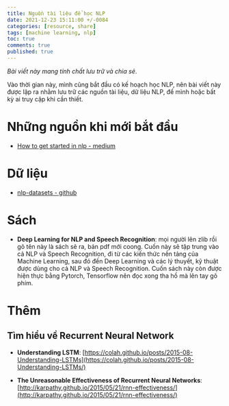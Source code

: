 ```yaml
---
title: Nguồn tài liệu để học NLP
date: 2021-12-23 15:11:00 +/-0084
categories: [resource, share]
tags: [machine learning, nlp]
toc: true
comments: true
published: true
---
```


*Bài viết này mang tính chất lưu trữ và chia sẻ*.

Vào thời gian này, mình cũng bắt đầu có kế hoạch học NLP, nên bài viết này được lập ra nhằm lưu trữ các nguồn tài liệu, dữ liệu NLP, để mình hoặc bất kỳ ai truy cập khi cần thiết.

# Những nguồn khi mới bắt đầu

- [How to get started in nlp - medium](https://towardsdatascience.com/how-to-get-started-in-nlp-6a62aa4eaeff)

# Dữ liệu

- [nlp-datasets - github](https://github.com/niderhoff/nlp-datasets)

# Sách 

- **Deep Learning for NLP and Speech Recognition**: mọi người lên zlib rồi gõ tên này là sách sẽ ra, bản pdf mới coong. Cuốn này sẽ tập trung vào cả NLP và Speech Recognition, đi từ các kiến thức nền tảng của Machine Learning, sau đó đến Deep Learning và các lý thuyết, kỹ thuật được dùng cho cả NLP và Speech Recognition. Cuốn sách này còn được hiện thực bằng Pytorch, Tensorflow nên đọc xong tha hồ mà lên tay gõ phím.

# Thêm

## Tìm hiểu về Recurrent Neural Network

- **Understanding LSTM**: [https://colah.github.io/posts/2015-08-Understanding-LSTMs](https://colah.github.io/posts/2015-08-Understanding-LSTMs/)

- **The Unreasonable Effectiveness of Recurrent Neural Networks**: [http://karpathy.github.io/2015/05/21/rnn-effectiveness/](http://karpathy.github.io/2015/05/21/rnn-effectiveness/)